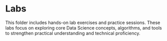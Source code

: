 # Labs
This folder includes hands-on lab exercises and practice sessions. These labs focus on exploring core Data Science concepts, algorithms, and tools to strengthen practical understanding and technical proficiency.
